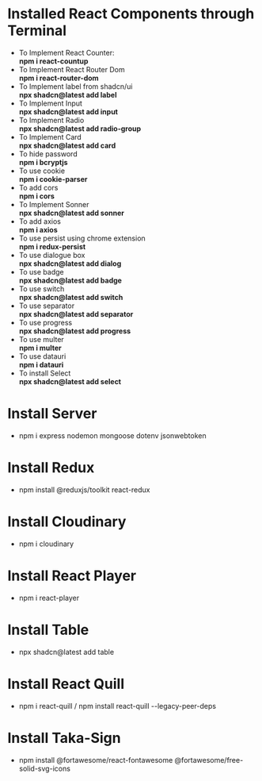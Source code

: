 # Installed React Components through Terminal
- To Implement React Counter:    
**npm i react-countup** 
- To Implement React Router Dom   
**npm i react-router-dom**
- To Implement label from shadcn/ui   
**npx shadcn@latest add label**
- To Implement Input   
**npx shadcn@latest add input**      
- To Implement Radio          
**npx shadcn@latest add radio-group**       
- To Implement Card       
**npx shadcn@latest add card**       
- To hide password    
**npm i bcryptjs**    
- To use cookie     
**npm i cookie-parser**        
- To add cors      
**npm i cors**        
- To Implement Sonner          
**npx shadcn@latest add sonner**    
- To add axios      
**npm i axios**     
- To use persist using chrome extension      
**npm i redux-persist**      
- To use dialogue box      
**npx shadcn@latest add dialog**    
- To use badge      
**npx shadcn@latest add badge**    
- To use switch      
**npx shadcn@latest add switch**    
- To use separator     
**npx shadcn@latest add separator**    
- To use progress     
**npx shadcn@latest add progress**    
- To use multer       
**npm i multer**      
- To use datauri       
**npm i datauri**     
- To install Select     
**npx shadcn@latest add select**

# Install Server
- npm i express nodemon mongoose dotenv jsonwebtoken

# Install Redux      
- npm install @reduxjs/toolkit react-redux

# Install Cloudinary
- npm i cloudinary     

# Install React Player
- npm i react-player

# Install Table   
- npx shadcn@latest add table     

# Install React Quill     
- npm i react-quill / npm install react-quill --legacy-peer-deps  

# Install Taka-Sign     
- npm install @fortawesome/react-fontawesome @fortawesome/free-solid-svg-icons

